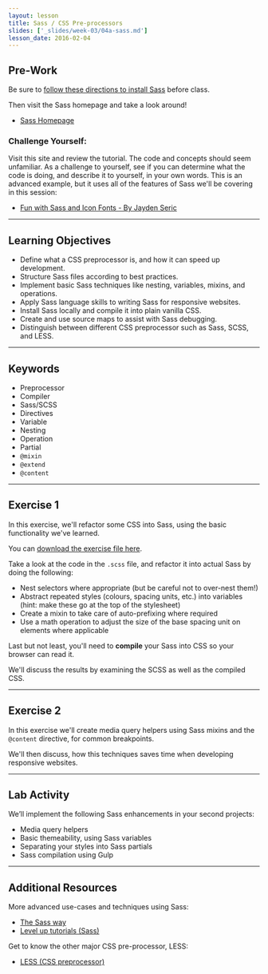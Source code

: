 ```yaml
---
layout: lesson
title: Sass / CSS Pre-processors
slides: ['_slides/week-03/04a-sass.md']
lesson_date: 2016-02-04
---
```


## Pre-Work

Be sure to [follow these directions to install Sass](http://sass-lang.com/install) before class.

Then visit the Sass homepage and take a look around!

- [Sass Homepage](http://sass-lang.com/guide)

### Challenge Yourself:

Visit this site and review the tutorial. The code and concepts should seem unfamiliar. As a challenge to yourself, see if you can determine what the code is doing, and describe it to yourself, in your own words. This is an advanced example, but it uses all of the features of Sass we'll be covering in this session:

- [Fun with Sass and Icon Fonts - By Jayden Seric](http://jaydenseric.com/blog/fun-with-sass-and-font-icons)

---

## Learning Objectives

- Define what a CSS preprocessor is, and how it can speed up development.
- Structure Sass files according to best practices.
- Implement basic Sass techniques like nesting, variables, mixins, and operations.
- Apply Sass language skills to writing Sass for responsive websites.
- Install Sass locally and compile it into plain vanilla CSS.
- Create and use source maps to assist with Sass debugging.
- Distinguish between different CSS preprocessor such as Sass, SCSS, and LESS.

---

## Keywords

- Preprocessor
- Compiler
- Sass/SCSS
- Directives
- Variable
- Nesting
- Operation
- Partial
- `@mixin`
- `@extend`
- `@content`

---

## Exercise 1

In this exercise, we'll refactor some CSS into Sass, using the basic functionality we've learned.

You can [download the exercise file here](/public/files/exercises/sass-e1.zip).

Take a look at the code in the `.scss` file, and refactor it into actual Sass by doing the following:

- Nest selectors where appropriate (but be careful not to over-nest them!)
- Abstract repeated styles (colours, spacing units, etc.) into variables (hint: make these go at the top of the stylesheet)
- Create a mixin to take care of auto-prefixing where required
- Use a math operation to adjust the size of the base spacing unit on elements where applicable

Last but not least, you'll need to **compile** your Sass into CSS so your browser can read it.

We'll discuss the results by examining the SCSS as well as the compiled CSS.

---

## Exercise 2

In this exercise we'll create media query helpers using Sass mixins and the `@content` directive, for common breakpoints.

We'll then discuss, how this techniques saves time when developing responsive websites.

---

## Lab Activity

We’ll implement the following Sass enhancements in your second projects:

- Media query helpers
- Basic themeability, using Sass variables
- Separating your styles into Sass partials
- Sass compilation using Gulp

---

## Additional Resources

More advanced use-cases and techniques using Sass:

- [The Sass way](http://thesassway.com/)
- [Level up tutorials (Sass)](http://leveluptuts.com/tutorials/sass-tutorials)

Get to know the other major CSS pre-processor, LESS:

- [LESS (CSS preprocessor)](http://lesscss.org/)
